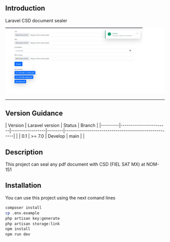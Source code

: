 ## Introduction

Laravel CSD document sealer

<p align="center">
<img src="captura.png">
</p>
<hr>

## Version Guidance

| Version | Laravel version       |  Status         | Branch                                            |
|---------|-----------------------|-----------------|--------|-----------------------------------------------------|
|
| 0.1     | >= 7.0                | Develop          | main   |         |

## Description

This project can seal any pdf document with CSD (FIEL SAT MX) at NOM-151

## Installation

You can use this project using the next comand lines

```sh
composer install
cp .env.example
php artisan key:generate
php artisan storage:link
npm install
npm run dev
```
